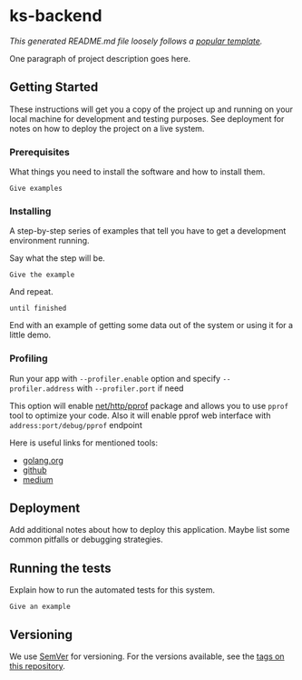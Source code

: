 # ks-backend

_This generated README.md file loosely follows a [popular template](https://gist.github.com/PurpleBooth/109311bb0361f32d87a2)._

One paragraph of project description goes here.

## Getting Started

These instructions will get you a copy of the project up and running on your local machine for development and testing purposes. See deployment for notes on how to deploy the project on a live system.

### Prerequisites

What things you need to install the software and how to install them.

```
Give examples
```

### Installing

A step-by-step series of examples that tell you have to get a development environment running.

Say what the step will be.

```
Give the example
```

And repeat.

```
until finished
```

End with an example of getting some data out of the system or using it for a little demo.


### Profiling
Run your app with `--profiler.enable` option and specify `--profiler.address` with `--profiler.port` if need 

This option will enable [net/http/pprof](https://golang.org/pkg/net/http/pprof/) package and allows you to use `pprof` tool to optimize your code. Also it will enable pprof web interface with `address:port/debug/pprof` endpoint 

Here is useful links for mentioned tools:

- [golang.org](https://github.com/google/pprof)
- [github](https://golang.org/pkg/net/http/pprof/)
- [medium](https://medium.com/better-programming/profiling-a-golang-grpc-server-using-pprof-b6de1371fdd)


## Deployment

Add additional notes about how to deploy this application. Maybe list some common pitfalls or debugging strategies.

## Running the tests

Explain how to run the automated tests for this system.

```
Give an example
```

## Versioning

We use [SemVer](http://semver.org/) for versioning. For the versions available, see the [tags on this repository](https://github.com/kodesmil/ks-backend/tags).
